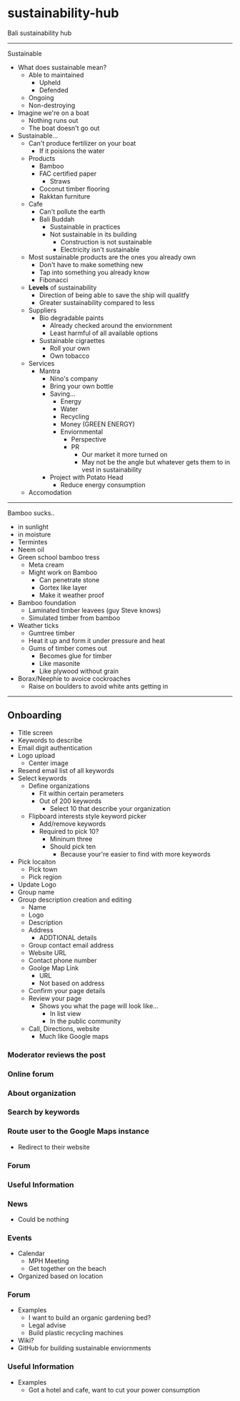 # sustainability-hub
Bali sustainability hub

---

Sustainable
  - What does sustainable mean?
    - Able to maintained
      - Upheld
      - Defended
    - Ongoing
    - Non-destroying
  - Imagine we're on a boat
    - Nothing runs out
    - The boat doesn't go out
  - Sustainable...
    - Can't produce fertilizer on your boat
      - If it poisions the water
    - Products
      - Bamboo
      - FAC certified paper
        - Straws
      - Coconut timber flooring
      - Rakktan furniture
    - Cafe
      - Can't pollute the earth
      - Bali Buddah
        - Sustainable in practices
        - Not sustainable in its building
          - Construction is not sustainable
          - Electricity isn't sustainable
    - Most sustainable products are the ones you already own
      - Don't have to make something new
      - Tap into something you already know
      - Fibonacci
    - __Levels__ of sustainability
      - Direction of being able to save the ship will qualitfy
      - Greater sustainability compared to less
    - Suppliers
      - Bio degradable paints
        - Already checked around the enviornment
        - Least harmful of all available options
      - Sustainable cigraettes
        - Roll your own
        - Own tobacco
    - Services
        - Mantra
          - Nino's company
          - Bring your own bottle
          - Saving...
            - Energy
            - Water
            - Recycling
            - Money (GREEN ENERGY)
            - Enviornmental
              - Perspective
              - PR
                - Our market it more turned on
                - May not be the angle but whatever gets them to in vest in sustainability
          - Project with Potato Head
            - Reduce energy consumption
    - Accomodation

---

Bamboo sucks..
  - in sunlight
  - in moisture
  - Termintes
  - Neem oil
  - Green school bamboo tress
    - Meta cream
    - Might work on Bamboo
      - Can penetrate stone
      - Gortex like layer
      - Make it weather proof
  - Bamboo foundation
    - Laminated timber leavees (guy Steve knows)
    - Simulated timber from bamboo
  - Weather ticks
    - Gumtree timber
    - Heat it up and form it under pressure and heat
    - Gums of timber comes out
      - Becomes glue for timber
      - Like masonite
      - Like plywood without grain
  - Borax/Neephie to avoice cockroaches
    - Raise on boulders to avoid white ants getting in

---

## Onboarding

- Title screen
- Keywords to describe
- Email digit authentication
- Logo upload
  - Center image
- Resend email list of all keywords
- Select keywords
  - Define organizations
    - Fit within certain perameters
    - Out of 200 keywords
      - Select 10 that describe your organization
  - Flipboard interests style keyword picker
    - Add/remove keywords
    - Required to pick 10?
      - Mininum three
      - Should pick ten
        - Because your're easier to find with more keywords
- Pick locaiton
  - Pick town
  - Pick region
- Update Logo
- Group name
- Group description creation and editing
  - Name
  - Logo
  - Description
  - Address
    - ADDTIONAL details
  - Group contact email address
  - Website URL
  - Contact phone number
  - Goolge Map Link
    - URL
    - Not based on address
  - Confirm your page details
  - Review your page
    - Shows you what the page will look like...
      - In list view
      - In the public community
  - Call, Directions, website
    - Much like Google maps

### Moderator reviews the post

### Online forum

### About organization

### Search by keywords

### Route user to the Google Maps instance
  - Redirect to their website

### Forum

### Useful Information

### News
  - Could be nothing

### Events
  - Calendar
    - MPH Meeting
    - Get together on the beach
  - Organized based on location

### Forum
  - Examples
    - I want to build an organic gardening bed?
    - Legal advise
    - Build plastic recycling machines
  - Wiki?
  - GitHub for building sustainable enviornments

### Useful Information
  - Examples
    - Got a hotel and cafe, want to cut your power consumption

